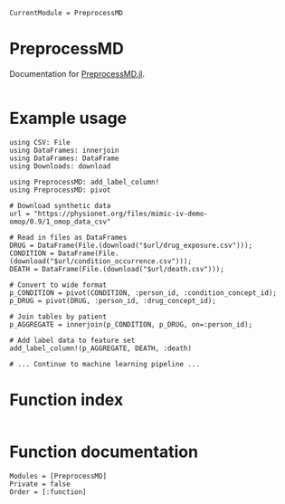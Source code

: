 ```@meta
CurrentModule = PreprocessMD
```

# PreprocessMD

Documentation for [PreprocessMD.jl](https://github.com/bcbi/PreprocessMD.jl).

```@contents
```

# Example usage

```@example
using CSV: File
using DataFrames: innerjoin
using DataFrames: DataFrame
using Downloads: download

using PreprocessMD: add_label_column!
using PreprocessMD: pivot

# Download synthetic data
url = "https://physionet.org/files/mimic-iv-demo-omop/0.9/1_omop_data_csv"

# Read in files as DataFrames
DRUG = DataFrame(File.(download("$url/drug_exposure.csv")));
CONDITION = DataFrame(File.(download("$url/condition_occurrence.csv")));
DEATH = DataFrame(File.(download("$url/death.csv")));

# Convert to wide format
p_CONDITION = pivot(CONDITION, :person_id, :condition_concept_id);
p_DRUG = pivot(DRUG, :person_id, :drug_concept_id);

# Join tables by patient
p_AGGREGATE = innerjoin(p_CONDITION, p_DRUG, on=:person_id);

# Add label data to feature set
add_label_column!(p_AGGREGATE, DEATH, :death)

# ... Continue to machine learning pipeline ...

```
# Function index

```@index
```

# Function documentation

```@autodocs
Modules = [PreprocessMD]
Private = false
Order = [:function]
```

